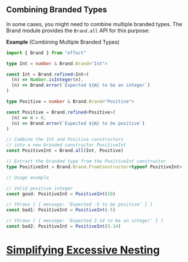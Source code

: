 ## Combining Branded Types

In some cases, you might need to combine multiple branded types. The Brand module provides the `Brand.all` API for this purpose:

**Example** (Combining Multiple Branded Types)

```ts twoslash
import { Brand } from "effect"

type Int = number & Brand.Brand<"Int">

const Int = Brand.refined<Int>(
  (n) => Number.isInteger(n),
  (n) => Brand.error(`Expected ${n} to be an integer`)
)

type Positive = number & Brand.Brand<"Positive">

const Positive = Brand.refined<Positive>(
  (n) => n > 0,
  (n) => Brand.error(`Expected ${n} to be positive`)
)

// Combine the Int and Positive constructors
// into a new branded constructor PositiveInt
const PositiveInt = Brand.all(Int, Positive)

// Extract the branded type from the PositiveInt constructor
type PositiveInt = Brand.Brand.FromConstructor<typeof PositiveInt>

// Usage example

// Valid positive integer
const good: PositiveInt = PositiveInt(10)

// throws [ { message: 'Expected -5 to be positive' } ]
const bad1: PositiveInt = PositiveInt(-5)

// throws [ { message: 'Expected 3.14 to be an integer' } ]
const bad2: PositiveInt = PositiveInt(3.14)
```

# [Simplifying Excessive Nesting](https://effect.website/docs/code-style/do/)
